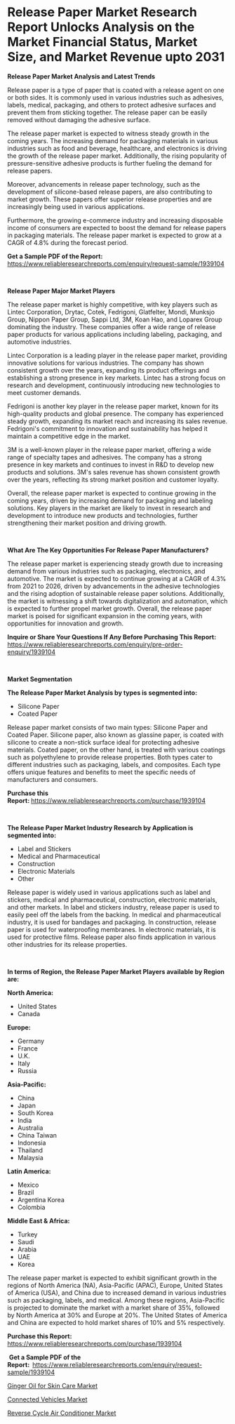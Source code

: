 <p><h1>Release Paper Market Research Report Unlocks Analysis on the Market Financial Status, Market Size, and Market Revenue upto 2031</h1></p><p><strong>Release Paper Market Analysis and Latest Trends</strong></p>
<p><p>Release paper is a type of paper that is coated with a release agent on one or both sides. It is commonly used in various industries such as adhesives, labels, medical, packaging, and others to protect adhesive surfaces and prevent them from sticking together. The release paper can be easily removed without damaging the adhesive surface.</p><p>The release paper market is expected to witness steady growth in the coming years. The increasing demand for packaging materials in various industries such as food and beverage, healthcare, and electronics is driving the growth of the release paper market. Additionally, the rising popularity of pressure-sensitive adhesive products is further fueling the demand for release papers.</p><p>Moreover, advancements in release paper technology, such as the development of silicone-based release papers, are also contributing to market growth. These papers offer superior release properties and are increasingly being used in various applications.</p><p>Furthermore, the growing e-commerce industry and increasing disposable income of consumers are expected to boost the demand for release papers in packaging materials. The release paper market is expected to grow at a CAGR of 4.8% during the forecast period.</p></p>
<p><strong>Get a Sample PDF of the Report:&nbsp;</strong> <a href="https://www.reliableresearchreports.com/enquiry/request-sample/1939104">https://www.reliableresearchreports.com/enquiry/request-sample/1939104</a></p>
<p>&nbsp;</p>
<p><strong>Release Paper Major Market Players</strong></p>
<p><p>The release paper market is highly competitive, with key players such as Lintec Corporation, Drytac, Cotek, Fedrigoni, Glatfelter, Mondi, Munksjo Group, Nippon Paper Group, Sappi Ltd, 3M, Koan Hao, and Loparex Group dominating the industry. These companies offer a wide range of release paper products for various applications including labeling, packaging, and automotive industries.</p><p>Lintec Corporation is a leading player in the release paper market, providing innovative solutions for various industries. The company has shown consistent growth over the years, expanding its product offerings and establishing a strong presence in key markets. Lintec has a strong focus on research and development, continuously introducing new technologies to meet customer demands.</p><p>Fedrigoni is another key player in the release paper market, known for its high-quality products and global presence. The company has experienced steady growth, expanding its market reach and increasing its sales revenue. Fedrigoni's commitment to innovation and sustainability has helped it maintain a competitive edge in the market.</p><p>3M is a well-known player in the release paper market, offering a wide range of specialty tapes and adhesives. The company has a strong presence in key markets and continues to invest in R&D to develop new products and solutions. 3M's sales revenue has shown consistent growth over the years, reflecting its strong market position and customer loyalty.</p><p>Overall, the release paper market is expected to continue growing in the coming years, driven by increasing demand for packaging and labeling solutions. Key players in the market are likely to invest in research and development to introduce new products and technologies, further strengthening their market position and driving growth.</p></p>
<p>&nbsp;</p>
<p><strong>What Are The Key Opportunities For Release Paper Manufacturers?</strong></p>
<p><p>The release paper market is experiencing steady growth due to increasing demand from various industries such as packaging, electronics, and automotive. The market is expected to continue growing at a CAGR of 4.3% from 2021 to 2026, driven by advancements in the adhesive technologies and the rising adoption of sustainable release paper solutions. Additionally, the market is witnessing a shift towards digitalization and automation, which is expected to further propel market growth. Overall, the release paper market is poised for significant expansion in the coming years, with opportunities for innovation and growth.</p></p>
<p><strong>Inquire or Share Your Questions If Any Before Purchasing This Report:</strong> <a href="https://www.reliableresearchreports.com/enquiry/pre-order-enquiry/1939104">https://www.reliableresearchreports.com/enquiry/pre-order-enquiry/1939104</a></p>
<p>&nbsp;</p>
<p><strong>Market Segmentation</strong></p>
<p><strong>The Release Paper Market Analysis by types is segmented into:</strong></p>
<p><ul><li>Silicone Paper</li><li>Coated Paper</li></ul></p>
<p><p>Release paper market consists of two main types: Silicone Paper and Coated Paper. Silicone paper, also known as glassine paper, is coated with silicone to create a non-stick surface ideal for protecting adhesive materials. Coated paper, on the other hand, is treated with various coatings such as polyethylene to provide release properties. Both types cater to different industries such as packaging, labels, and composites. Each type offers unique features and benefits to meet the specific needs of manufacturers and consumers.</p></p>
<p><strong>Purchase this Report:&nbsp;</strong><a href="https://www.reliableresearchreports.com/purchase/1939104">https://www.reliableresearchreports.com/purchase/1939104</a></p>
<p>&nbsp;</p>
<p><strong>The Release Paper Market Industry Research by Application is segmented into:</strong></p>
<p><ul><li>Label and Stickers</li><li>Medical and Pharmaceutical</li><li>Construction</li><li>Electronic Materials</li><li>Other</li></ul></p>
<p><p>Release paper is widely used in various applications such as label and stickers, medical and pharmaceutical, construction, electronic materials, and other markets. In label and stickers industry, release paper is used to easily peel off the labels from the backing. In medical and pharmaceutical industry, it is used for bandages and packaging. In construction, release paper is used for waterproofing membranes. In electronic materials, it is used for protective films. Release paper also finds application in various other industries for its release properties.</p></p>
<p>&nbsp;</p>
<p><strong>In terms of Region, the Release Paper Market Players available by Region are:</strong></p>
<p>
    <p> <strong> North America: </strong>
        <ul>
            <li>United States</li>
            <li>Canada</li>
        </ul>
        </p> 
    <p> <strong> Europe: </strong>
        <ul>
            <li>Germany</li>
            <li>France</li>
            <li>U.K.</li>
            <li>Italy</li>
            <li>Russia</li>
        </ul>
        </p> 
    <p> <strong> Asia-Pacific: </strong>
        <ul>
            <li>China</li>
            <li>Japan</li>
            <li>South Korea</li>
            <li>India</li>
            <li>Australia</li>
            <li>China Taiwan</li>
            <li>Indonesia</li>
            <li>Thailand</li>
            <li>Malaysia</li>
        </ul>
        </p> 
    <p> <strong> Latin America: </strong>
        <ul>
            <li>Mexico</li>
            <li>Brazil</li>
            <li>Argentina Korea</li>
            <li>Colombia</li>
        </ul>
        </p> 
    <p> <strong> Middle East & Africa: </strong>
        <ul>
            <li>Turkey</li>
            <li>Saudi</li>
            <li>Arabia</li>
            <li>UAE</li>
            <li>Korea</li>
        </ul>
    </p>
    </p>
<p><p>The release paper market is expected to exhibit significant growth in the regions of North America (NA), Asia-Pacific (APAC), Europe, United States of America (USA), and China due to increased demand in various industries such as packaging, labels, and medical. Among these regions, Asia-Pacific is projected to dominate the market with a market share of 35%, followed by North America at 30% and Europe at 20%. The United States of America and China are expected to hold market shares of 10% and 5% respectively.</p></p>
<p><strong>Purchase this Report: </strong><a href="https://www.reliableresearchreports.com/purchase/1939104">https://www.reliableresearchreports.com/purchase/1939104</a></p>
<p>&nbsp;<strong>Get a Sample PDF of the Report:&nbsp;&nbsp;</strong><a href="https://www.reliableresearchreports.com/enquiry/request-sample/1939104">https://www.reliableresearchreports.com/enquiry/request-sample/1939104</a></p>
<p><strong></strong></p>
<p><p><a href="https://github.com/peachesmcdowel1/Market-Research-Report-List-1/blob/main/ginger-oil-for-skin-care-market.md">Ginger Oil for Skin Care Market</a></p><p><a href="https://military-diascia-e68.notion.site/Connected-Vehicles-Market-Analysis-and-Market-Size-Global-Industry-Overview-Market-Segmentation-an-17df92be16cb467282d0975fba610f91">Connected Vehicles Market</a></p><p><a href="https://github.com/edytherolanlouisejk1miz0wig/Market-Research-Report-List-1/blob/main/reverse-cycle-air-conditioner-market.md">Reverse Cycle Air Conditioner Market</a></p></p>